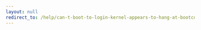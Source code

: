 ```yaml
---
layout: null
redirect_to: /help/can-t-boot-to-login-kernel-appears-to-hang-at-bootconsole-earlycon0-disabled/
---
```

